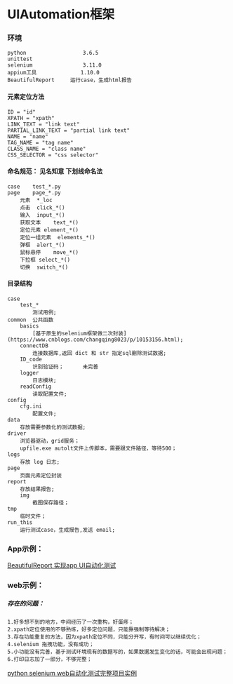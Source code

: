 # UIAutomation框架

### 环境
```
python                  3.6.5
unittest    
selenium                3.11.0   
appium工具              1.10.0
BeautifulReport     运行case，生成html报告
```

#### 元素定位方法

    ID = "id"
    XPATH = "xpath"
    LINK_TEXT = "link text"
    PARTIAL_LINK_TEXT = "partial link text"
    NAME = "name"
    TAG_NAME = "tag name"
    CLASS_NAME = "class name"
    CSS_SELECTOR = "css selector"



#### 命名规范： 见名知意 下划线命名法
    

    case    test_*.py
    page    page_*.py
        元素  *_loc
        点击  click_*()
        输入  input_*()
        获取文本    text_*()
        定位元素 element_*()
        定位一组元素  elements_*()
        弹框  alert_*()
        鼠标悬停    move_*()
        下拉框 select_*()
        切换  switch_*()


#### 目录结构
    case
        test_*
            测试用例;
    common  公共函数
        basics
            [基于原生的selenium框架做二次封装](https://www.cnblogs.com/changqing8023/p/10153156.html);
        connectDB
            连接数据库,返回 dict 和 str 指定sql删除测试数据;
        ID_code
            识别验证码；      未完善
        logger
            日志模块;
        readConfig
            读取配置文件;
    config
        cfg.ini
            配置文件;
    data
        存放需要参数化的测试数据;
    driver
        浏览器驱动，grid服务；
        upfile.exe autolt文件上传脚本，需要跟文件路径，等待500；
    logs
        存放 log 日志;
    page
        页面元素定位封装
    report
        存放结果报告;
        img
            截图保存路径；
    tmp
        临时文件；
    run_this
        运行测试case，生成报告,发送 email;

### App示例：
<a href="https://www.cnblogs.com/changqing8023/p/10153371.html">BeautifulReport 实现app UI自动化测试</a>

### web示例：
##### 存在的问题：
    1.好多想不到的地方，中间经历了一次重构，好蛋疼；
    2.xpath定位使用的不够熟练，好多定位问题，只能靠强制等待解决；
    3.存在功能重复的方法，因为xpath定位不同，只能分开写，有时间可以继续优化；
    4.selenium 拖拽功能，没有成功；
    5.小功能没有完善，基于测试环境现有的数据写的，如果数据发生变化的话，可能会出现问题；
    6.打印日志加了一部分，不够完整；
<a href="https://www.cnblogs.com/changqing8023/p/10273210.html">python selenium web自动化测试完整项目实例</a>